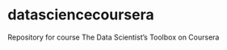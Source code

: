 datasciencecoursera
===================

Repository for course The Data Scientist’s Toolbox on Coursera
